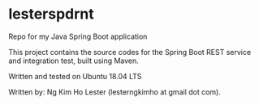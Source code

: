 # lesterspdrnt
Repo for my Java Spring Boot application 

This project contains the source codes for the Spring Boot REST service and integration test, built using Maven.

Written and tested on Ubuntu 18.04 LTS

Written by: Ng Kim Ho Lester (lesterngkimho at gmail dot com).
